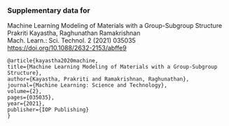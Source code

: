 ### Supplementary data for

Machine Learning Modeling of Materials with a Group-Subgroup Structure       
Prakriti Kayastha, Raghunathan Ramakrishnan    
Mach. Learn.: Sci. Technol. 2 (2021) 035035   
https://doi.org/10.1088/2632-2153/abffe9

```
@article{kayastha2020machine,
title={Machine Learning Modeling of Materials with a Group-Subgroup Structure},
author={Kayastha, Prakriti and Ramakrishnan, Raghunathan},
journal={Machine Learning: Science and Technology},
volume={2},
pages={035035},
year={2021},
publisher={IOP Publishing}
}
```
